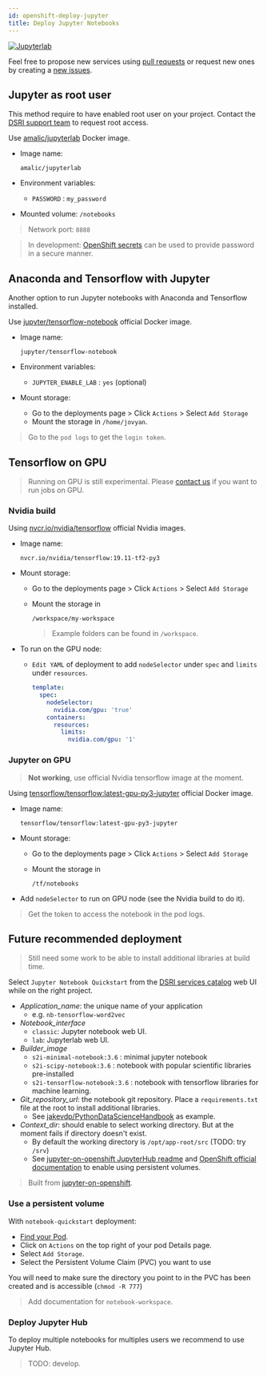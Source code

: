 ```yaml
---
id: openshift-deploy-jupyter
title: Deploy Jupyter Notebooks
---
```


[![Jupyterlab](/dsri-documentation/img/jupyter_logo.png)](https://jupyter.org/)

Feel free to propose new services using [pull requests](https://github.com/MaastrichtU-IDS/dsri-documentation/pulls) or request new ones by creating a [new issues](https://github.com/MaastrichtU-IDS/dsri-documentation/issues).

## Jupyter as root user

This method require to have enabled root user on your project. Contact the [DSRI support team](mailto:dsri-support-l@maastrichtuniversity.nl) to request root access.

Use [amalic/jupyterlab](https://hub.docker.com/r/amalic/jupyterlab/) Docker image.

* Image name:
  
  ```
  amalic/jupyterlab
  ```
  
* Environment variables:
  
  * `PASSWORD` : `my_password`
  
* Mounted volume: `/notebooks`

> Network port: `8888`

> In development: [OpenShift secrets](/dsri-documentation/docs/openshift-secret) can be used to provide password in a secure manner.

## Anaconda and Tensorflow with Jupyter

Another option to run Jupyter notebooks with Anaconda and Tensorflow installed.

Use [jupyter/tensorflow-notebook](https://hub.docker.com/r/jupyter/tensorflow-notebook) official Docker image.

* Image name:

  ```shell
  jupyter/tensorflow-notebook
  ```
  
* Environment variables:

  * `JUPYTER_ENABLE_LAB` : `yes` (optional)

* Mount storage:

  * Go to the deployments page > Click `Actions` > Select `Add Storage`
  * Mount the storage in `/home/jovyan`.


> Go to the `pod logs` to get the `login token`.

## Tensorflow on GPU

> Running on GPU is still experimental. Please [contact us](mailto:dsri-support-l@maastrichtuniversity.nl) if you want to run jobs on GPU.

### Nvidia build

Using [nvcr.io/nvidia/tensorflow](https://docs.nvidia.com/deeplearning/frameworks/tensorflow-user-guide/index.html) official Nvidia images.

* Image name:

  ```
  nvcr.io/nvidia/tensorflow:19.11-tf2-py3
  ```

* Mount storage:

  * Go to the deployments page > Click `Actions` > Select `Add Storage`

  * Mount the storage in

    ```
    /workspace/my-workspace
    ```
    
    > Example folders can be found in `/workspace`.

* To run on the GPU node:

  * `Edit YAML` of deployment to add `nodeSelector` under `spec` and `limits` under `resources`.

    ```yaml
    template:
      spec:
      	nodeSelector:
          nvidia.com/gpu: 'true'
        containers:
          resources:
            limits:
              nvidia.com/gpu: '1'
    ```

### Jupyter on GPU

> **Not working**, use official Nvidia tensorflow image at the moment.

Using [tensorflow/tensorflow:latest-gpu-py3-jupyter](https://hub.docker.com/r/tensorflow/tensorflow/) official Docker image.

* Image name:

  ```
  tensorflow/tensorflow:latest-gpu-py3-jupyter
  ```

* Mount storage:

  * Go to the deployments page > Click `Actions` > Select `Add Storage`

  * Mount the storage in

    ```
    /tf/notebooks
    ```

* Add `nodeSelector` to run on GPU node (see the Nvidia build to do it).

> Get the token to access the notebook in the pod logs.

## Future recommended deployment

> Still need some work to be able to install additional libraries at build time.

Select `Jupyter Notebook Quickstart` from the [DSRI services catalog](https://app.dsri.unimaas.nl:8443/console/catalog) web UI while on the right project.

* *Application_name*: the unique name of your application
  * e.g. `nb-tensorflow-word2vec`
* *Notebook_interface*
  * `classic`: Jupyter notebook web UI.
  * `lab`: Jupyterlab web UI.
* *Builder_image*
  * `s2i-minimal-notebook:3.6` : minimal jupyter notebook
  * `s2i-scipy-notebook:3.6` : notebook with popular scientific libraries pre-installed
  * `s2i-tensorflow-notebook:3.6` : notebook with tensorflow libraries for machine learning.
* *Git_repository_url*: the notebook git repository. Place a `requirements.txt` file at the root to install additional libraries.
  * See [jakevdp/PythonDataScienceHandbook](https://github.com/jakevdp/PythonDataScienceHandbook) as example.
* *Context_dir*: should enable to select working directory. But at the moment fails if directory doesn't exist.
  * By default the working directory is `/opt/app-root/src` (TODO: try `/srv`)
  * See [jupyter-on-openshift JupyterHub readme](https://github.com/jupyter-on-openshift/jupyterhub-quickstart#allocating-persistent-storage-to-users) and [OpenShift official documentation](https://blog.openshift.com/jupyter-on-openshift-part-4-adding-a-persistent-workspace/) to enable using persistent volumes.

> Built from [jupyter-on-openshift](https://github.com/jupyter-on-openshift/jupyter-notebooks).


### Use a persistent volume

With `notebook-quickstart` deployment:

* [Find your Pod](https://app.dsri.unimaas.nl:8443/console/project/test-vincent/browse/pods).
* Click on `Actions` on the top right of your pod Details page.
* Select `Add Storage`.
* Select the Persistent Volume Claim (PVC) you want to use

You will need to make sure the directory you point to in the PVC has been created and is accessible (`chmod -R 777`)

> Add documentation for `notebook-workspace`.

### Deploy Jupyter Hub

To deploy multiple notebooks for multiples users we recommend to use Jupyter Hub.

> TODO: develop.

